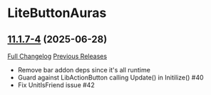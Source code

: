 # LiteButtonAuras

## [11.1.7-4](https://github.com/xod-wow/LiteButtonAuras/tree/11.1.7-4) (2025-06-28)
[Full Changelog](https://github.com/xod-wow/LiteButtonAuras/compare/11.1.7-3...11.1.7-4) [Previous Releases](https://github.com/xod-wow/LiteButtonAuras/releases)

- Remove bar addon deps since it's all runtime  
- Guard against LibActionButton calling Update() in Initilize() #40  
- Fix UnitIsFriend issue #42  
